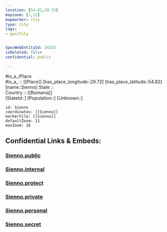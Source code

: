 ```yaml
---
location: [54.82,29.72] 
mapzoom: [7,12] 
mapmarker: city 
type: City
tags:
- geo/City


SpocWebEntityId: 34255
isDeleted: false
confidential: public

---
```

#is_a_/Place  
#is_a_ :: [[Place]] 
[has_place_longitude::29.72] 
[has_place_latitude::54.82] 
[name::Sienno] 
State ::  
Country :: [[Romania]]  
[StateId::] 
[Population::] 
[Unknown::] 


```leaflet
id: Sienno
coordinates: [[Sienno]] 
markerFile: [[Sienno]] 
defaultZoom: 11 
maxZoom: 18
```


## Confidential Links & Embeds: 

### [Sienno.public](/_public/\Earth\Continent\Europe\Europe~East\Belarus\Oblasts~Belarus\Vitebsk\CitySienno.public.md) 

### [Sienno.internal](/_internal/\Earth\Continent\Europe\Europe~East\Belarus\Oblasts~Belarus\Vitebsk\CitySienno.internal.md) 

### [Sienno.protect](/_protect/\Earth\Continent\Europe\Europe~East\Belarus\Oblasts~Belarus\Vitebsk\CitySienno.protect.md) 

### [Sienno.private](/_private/\Earth\Continent\Europe\Europe~East\Belarus\Oblasts~Belarus\Vitebsk\CitySienno.private.md) 

### [Sienno.personal](/_personal/\Earth\Continent\Europe\Europe~East\Belarus\Oblasts~Belarus\Vitebsk\CitySienno.personal.md) 

### [Sienno.secret](/_secret/\Earth\Continent\Europe\Europe~East\Belarus\Oblasts~Belarus\Vitebsk\CitySienno.secret.md)

